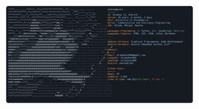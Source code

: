 <a href="https://github.com/Alimedhat000/Alimedhat000">
  <picture>
    <source media="(prefers-color-scheme: dark)" srcset="https://raw.githubusercontent.com/Alimedhat000/Alimedhat000/refs/heads/main/Ali_Darkmode.svg">
    <img alt="Andrew Grant's GitHub Profile README" src="https://raw.githubusercontent.com/Alimedhat000/Alimedhat000/refs/heads/main/Ali_Darkmode.svg">
  </picture>
</a>
